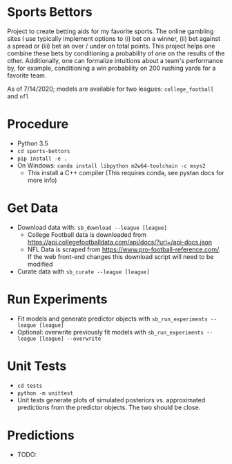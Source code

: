 # Sports Bettors

Project to create betting aids for my favorite sports. The online gambling sites I use typically implement options 
to (i) bet on a winner, (ii) bet against a spread or (iii) bet an over / under on total points. This project helps one
combine these bets by conditioning a probability of one on the results of the other. Additionally, one can formalize
intuitions about a team's performance by, for example, conditioning a win probability on 200 rushing yards for a 
favorite team.

As of 7/14/2020; models are available for two leagues: `college_football` and `nfl`

# Procedure

- Python 3.5
- `cd sports-bettors`
- `pip install -e .`
- On Windows: `conda install libpython m2w64-toolchain -c msys2`
    - This install a C++ compiler (This requires conda, see pystan docs for more info)

# Get Data

- Download data with: `sb_download --league [league]`
    - College Football data is downloaded from https://api.collegefootballdata.com/api/docs/?url=/api-docs.json
    - NFL Data is scraped from https://www.pro-football-reference.com/. If the web front-end changes this download 
    script will need to be modified
- Curate data with `sb_curate --league [league]`

# Run Experiments

- Fit models and generate predictor objects with `sb_run_experiments --league [league]`
- Optional: overwrite previously fit models with `sb_run_experiments --league [league] --overwrite`

# Unit Tests

- `cd tests`
- `python -m unittest`
- Unit tests generate plots of simulated posteriors vs. approximated predictions from the predictor objects. The 
two should be close. 

# Predictions

- TODO: 